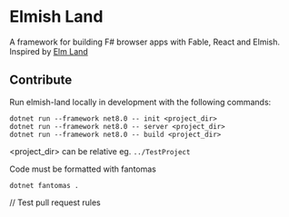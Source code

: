 # Elmish Land

A framework for building F# browser apps with Fable, React and Elmish. Inspired by [Elm Land](https://elm.land)

## Contribute

Run elmish-land locally in development with the following commands:

    dotnet run --framework net8.0 -- init <project_dir>
    dotnet run --framework net8.0 -- server <project_dir>
    dotnet run --framework net8.0 -- build <project_dir>

<project_dir> can be relative eg. `../TestProject`

Code must be formatted with fantomas
    
    dotnet fantomas .

// Test pull request rules
